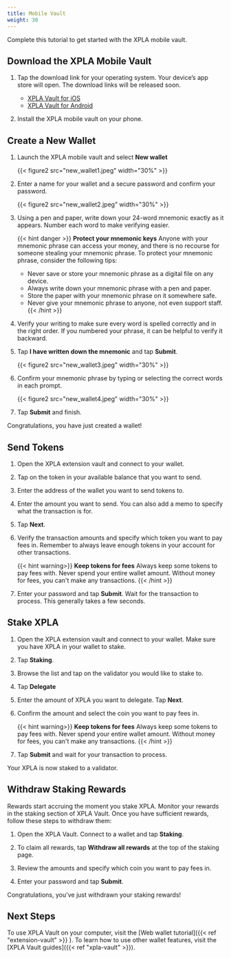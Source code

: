 ```yaml
---
title: Mobile Vault
weight: 30
---
```


Complete this tutorial to get started with the XPLA mobile vault.

## Download the XPLA Mobile Vault

1. Tap the download link for your operating system. Your device’s app store will open. The download links will be released soon.
   * [XPLA Vault for iOS](https://apps.apple.com/app/xpla-vault/id1640593143)
   * [XPLA Vault for Android](https://play.google.com/store/apps/details?id=xpla.android)

1. Install the XPLA mobile vault on your phone.

## Create a New Wallet

1. Launch the XPLA mobile vault and select **New wallet**

   {{< figure2 src="new_wallet1.jpeg" width="30%" >}}

1. Enter a name for your wallet and a secure password and confirm your password.

   {{< figure2 src="new_wallet2.jpeg" width="30%" >}}

1. Using a pen and paper, write down your 24-word mnemonic exactly as it appears. Number each word to make verifying easier.

   {{< hint danger >}}
   **Protect your mnemonic keys**
   Anyone with your mnemonic phrase can access your money, and there is no recourse for someone stealing your mnemonic phrase. To protect your mnemonic phrase, consider the following tips:
   - Never save or store your mnemonic phrase as a digital file on any device.
   - Always write down your mnemonic phrase with a pen and paper.
   - Store the paper with your mnemonic phrase on it somewhere safe.
   - Never give your mnemonic phrase to anyone, not even support staff.
   {{< /hint >}}

1. Verify your writing to make sure every word is spelled correctly and in the right order. If you numbered your phrase, it can be helpful to verify it backward.

1. Tap **I have written down the mnemonic** and tap **Submit**.

   {{< figure2 src="new_wallet3.jpeg" width="30%" >}}

1. Confirm your mnemonic phrase by typing or selecting the correct words in each prompt.

   {{< figure2 src="new_wallet4.jpeg" width="30%" >}}

1. Tap **Submit** and finish.

Congratulations, you have just created a wallet!

## Send Tokens

1. Open the XPLA extension vault and connect to your wallet.

1. Tap on the token in your available balance that you want to send.

1. Enter the address of the wallet you want to send tokens to.

1. Enter the amount you want to send. You can also add a memo to specify what the transaction is for.

1. Tap **Next**.

1. Verify the transaction amounts and specify which token you want to pay fees in. Remember to always leave enough tokens in your account for other transactions.

   {{< hint warning>}}
   **Keep tokens for fees**
   Always keep some tokens to pay fees with. Never spend your entire wallet amount. Without money for fees, you can't make any transactions.
   {{< /hint >}}

1.  Enter your password and tap **Submit**. Wait for the transaction to process. This generally takes a few seconds.

## Stake XPLA

1. Open the XPLA extension vault and connect to your wallet. Make sure you have XPLA in your wallet to stake.

1. Tap **Staking**.

1. Browse the list and tap on the validator you would like to stake to.

1. Tap **Delegate**

1. Enter the amount of XPLA you want to delegate. Tap **Next**.

1. Confirm the amount and select the coin you want to pay fees in.

   {{< hint warning>}}
   **Keep tokens for fees**
   Always keep some tokens to pay fees with. Never spend your entire wallet amount. Without money for fees, you can't make any transactions.
   {{< /hint >}}

1. Tap **Submit** and wait for your transaction to process.

Your XPLA is now staked to a validator.

## Withdraw Staking Rewards

Rewards start accruing the moment you stake XPLA. Monitor your rewards in the staking section of XPLA Vault. Once you have sufficient rewards, follow these steps to withdraw them:

1. Open the XPLA Vault. Connect to a wallet and tap **Staking**.

1. To claim all rewards, tap **Withdraw all rewards** at the top of the staking page.

1. Review the amounts and specify which coin you want to pay fees in.

1. Enter your password and tap **Submit**.

Congratulations, you've just withdrawn your staking rewards!

## Next Steps

To use XPLA Vault on your computer, visit the [Web wallet tutorial]({{< ref "extension-vault" >}} ). To learn how to use other wallet features, visit the [XPLA Vault guides]({{< ref "xpla-vault" >}}).
